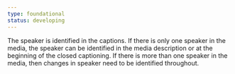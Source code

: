 ```yaml
---
type: foundational
status: developing
---
```


The speaker is identified in the captions. If there is only one speaker in the media, the speaker can be identified in the media description or at the beginning of the closed captioning. If there is more than one speaker in the media, then changes in speaker need to be identified throughout.